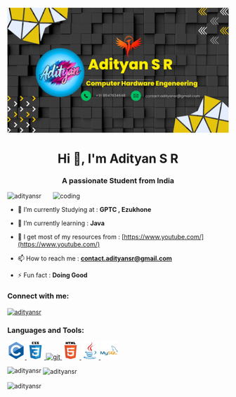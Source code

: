 ![logo](https://github.com/AdityanSR/AdityanSR/blob/main/Banner.png)
<h1 align="center">Hi 👋, I'm Adityan S R</h1>
<h3 align="center">A passionate Student from India</h3>

<img align="right" alt="coding" width="400" src="https://i.pinimg.com/originals/50/83/e0/5083e0a2a7dcaae07c142e8b87036a27.gif">


<p align="left"> <img src="https://komarev.com/ghpvc/?username=adityansr&label=Profile%20views&color=0e75b6&style=flat" alt="adityansr" /> </p>

- 🔭 I’m currently Studying at : **GPTC , Ezukhone**

- 🌱 I’m currently learning : **Java**

- 📝 I get most of my resources from : [https://www.youtube.com/](https://www.youtube.com/)

- 📫 How to reach me : **contact.adityansr@gmail.com**

- ⚡ Fun fact : **Doing Good**

<h3 align="left">Connect with me:</h3>
<p align="left">
<a href="https://linkedin.com/in/adityansr" target="blank"><img align="center" src="https://raw.githubusercontent.com/rahuldkjain/github-profile-readme-generator/master/src/images/icons/Social/linked-in-alt.svg" alt="adityansr" height="30" width="40" /></a>
</p>

<h3 align="left">Languages and Tools:</h3>
<p align="left"> <a href="https://www.cprogramming.com/" target="_blank" rel="noreferrer"> <img src="https://raw.githubusercontent.com/devicons/devicon/master/icons/c/c-original.svg" alt="c" width="40" height="40"/> </a> <a href="https://www.w3schools.com/css/" target="_blank" rel="noreferrer"> <img src="https://raw.githubusercontent.com/devicons/devicon/master/icons/css3/css3-original-wordmark.svg" alt="css3" width="40" height="40"/> </a> <a href="https://git-scm.com/" target="_blank" rel="noreferrer"> <img src="https://www.vectorlogo.zone/logos/git-scm/git-scm-icon.svg" alt="git" width="40" height="40"/> </a> <a href="https://www.w3.org/html/" target="_blank" rel="noreferrer"> <img src="https://raw.githubusercontent.com/devicons/devicon/master/icons/html5/html5-original-wordmark.svg" alt="html5" width="40" height="40"/> </a> <a href="https://www.java.com" target="_blank" rel="noreferrer"> <img src="https://raw.githubusercontent.com/devicons/devicon/master/icons/java/java-original.svg" alt="java" width="40" height="40"/> </a> <a href="https://www.mysql.com/" target="_blank" rel="noreferrer"> <img src="https://raw.githubusercontent.com/devicons/devicon/master/icons/mysql/mysql-original-wordmark.svg" alt="mysql" width="40" height="40"/> </a> </p>

<p><img align="left" src="https://github-readme-stats.vercel.app/api/top-langs?username=adityansr&show_icons=true&locale=en&layout=compact" alt="adityansr" /></p>

<p>&nbsp;<img align="center" src="https://github-readme-stats.vercel.app/api?username=adityansr&show_icons=true&locale=en" alt="adityansr" /></p>

<p><img align="center" src="https://github-readme-streak-stats.herokuapp.com/?user=adityansr&" alt="adityansr" /></p>

